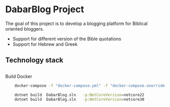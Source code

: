 # DabarBlog Project

The goal of this project is to develop a blogging platform for Biblical oriented bloggers.

- Support for different version of the Bible quotations
- Support for Hebrew and Greek

## Technology stack

##

Build Docker
```cmd
    docker-compose -f "docker-compose.yml" -f "docker-compose.override.yml"  up -d --build
```

```bash
    dotnet build  DabarBlog.sln   -p:NetCoreVersion=netcore22
    dotnet build  DabarBlog.sln   -p:NetCoreVersion=netcore30       
```